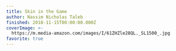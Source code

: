 ```yaml
---
title: Skin in the Game
author: Nassim Nicholas Taleb
finished: 2018-11-15T00:00:00.000Z
coverImage: >-
  https://m.media-amazon.com/images/I/61ZHZle28QL._SL1500_.jpg
favorite: true
---
```

